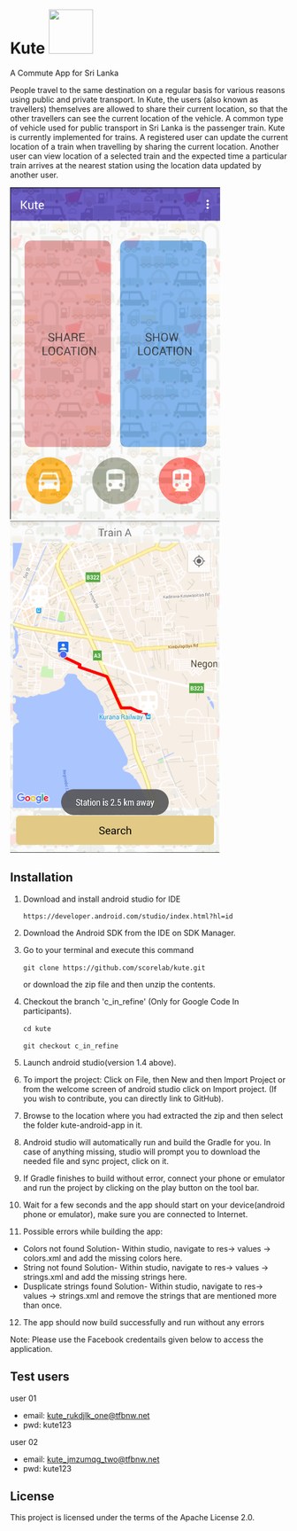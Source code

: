 # Kute <img src="https://github.com/padamchopra/kute/blob/c_in_refine/logo.png" width="80" height="80"><br>
A Commute App for Sri Lanka

People travel to the same destination on a regular basis for various reasons using public and private transport. In Kute, the users (also known as travellers) themselves are allowed to share their current location, so that the other travellers can see the current location of the vehicle. A common type of vehicle used for public transport in Sri Lanka is the passenger train. Kute is currently implemented for trains. A registered user can update the current location of a train when travelling by sharing the current location. Another user can view location of a selected train and the expected time a particular train arrives at the nearest station using the location data updated by another user. 


![alt tag](https://github.com/Dilu9218/kute/blob/master/shareShow.png)
![alt tag](https://github.com/Dilu9218/kute/blob/master/search.png)



## Installation

1. Download and install android studio for IDE
   ```
   https://developer.android.com/studio/index.html?hl=id
   ```     
2. Download the Android SDK from the IDE on SDK Manager.

3. Go to your terminal and execute this command

     `git clone https://github.com/scorelab/kute.git`
     
     or download the zip file and then unzip the contents.

4. Checkout the branch 'c_in_refine' (Only for Google Code In participants).

    `cd kute`
    
    `git checkout c_in_refine`

5. Launch android studio(version 1.4 above).

6. To import the project: Click on File, then New and then Import Project or from the welcome screen of android studio click on Import project. (If you wish to contribute, you can directly link to GitHub).

7. Browse to the location where you had extracted the zip and then select the folder kute-android-app in it.

8. Android studio will automatically run and build the Gradle for you. In case of anything missing, studio will prompt you to download the needed file and sync project, click on it.

9. If Gradle finishes to build without error, connect your phone or emulator and run the project by clicking on the play button on the tool bar.

10. Wait for a few seconds and the app should start on your device(android phone or emulator), make sure you are connected to Internet.

11. Possible errors while building the app:
   - Colors not found
   Solution- Within studio, navigate to res-> values -> colors.xml and add the missing colors here.
   - String not found
   Solution- Within studio, navigate to res-> values -> strings.xml and add the missing strings here.
   - Dusplicate strings found
   Solution- Within studio, navigate to res-> values -> strings.xml and remove the strings that are mentioned more than once.
  
12. The app should now build successfully and run without any errors

Note: Please use the Facebook credentails given below to access the application.

## Test users

 user 01
 - email: kute_rukdjlk_one@tfbnw.net
 - pwd: kute123

 user 02
 - email: kute_jmzumqg_two@tfbnw.net
 - pwd: kute123

## License

This project is licensed under the terms of the Apache License 2.0.
 
